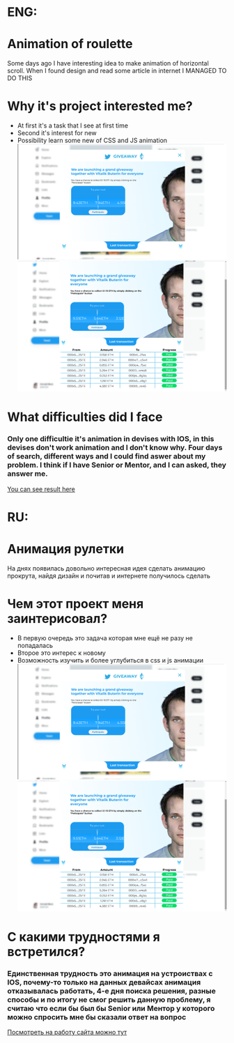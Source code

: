 # ENG:
# Animation of roulette

Some days ago I have interesting idea to make animation of horizontal scroll. When I found design and read some article in internet I MANAGED TO DO THIS

# Why it's project interested me?

* At first it's a task that I see at first time
* Second it's interest for new
* Possibility learn some new of CSS and JS animation
![Image of project](https://github.com/DimaShapoval/luck/blob/main/изображение_2022-10-26_151609986.png)
![Image of project](https://github.com/DimaShapoval/luck/blob/main/изображение_2022-10-26_155619993.png)

# What difficulties did I face

### Only one difficultie it's animation in devises with IOS, in this devises don't work animation and I don't know why. Four days of search, different ways and I could find aswer about my problem. I think if I have Senior or Mentor, and I can asked, they answer me.


[You can see result here](https://twitter.dsapoval422.repl.co/index1.html)


# RU:
# Анимация рулетки

На днях появилась довольно интересная идея сделать анимацию прокрута, найдя дизайн и почитав и интернете получилось сделать

# Чем этот проект меня заинтерисовал?

* В первую очередь это задача которая мне ещё не разу не попадалась
* Второе это интерес к новому
* Возможность изучить и более углубиться в css и js анимации
![Иллюстрация к проекту](https://github.com/DimaShapoval/luck/blob/main/изображение_2022-10-26_151609986.png)
![Иллюстрация к проекту](https://github.com/DimaShapoval/luck/blob/main/изображение_2022-10-26_155619993.png)

# С какими трудностями я встретился?

### Единственная трудность это анимация на устроиствах с IOS, почему-то только на данных девайсах анимация отказывалась работать, 4-е дня поиска решения, разные способы и по итогу не смог решить данную проблему, я считаю что если бы был бы Senior или Ментор у которого можно спросить мне бы сказали ответ на вопрос

[Посмотреть на работу сайта можно тут](https://twitter.dsapoval422.repl.co/index1.html)
